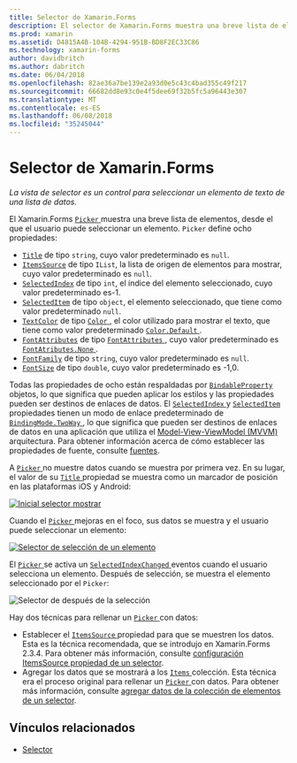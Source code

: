 ```yaml
---
title: Selector de Xamarin.Forms
description: El selector de Xamarin.Forms muestra una breve lista de elementos, desde el que el usuario puede seleccionar un elemento. En este artículo se explica cómo utilizar la clase de selector para seleccionar un elemento de texto de una lista de datos.
ms.prod: xamarin
ms.assetid: D4815A4B-104B-4294-951B-BD8F2EC33C86
ms.technology: xamarin-forms
author: davidbritch
ms.author: dabritch
ms.date: 06/04/2018
ms.openlocfilehash: 82ae36a7be139e2a93d0e5c43c4bad355c49f217
ms.sourcegitcommit: 66682dd8e93c0e4f5dee69f32b5fc5a96443e307
ms.translationtype: MT
ms.contentlocale: es-ES
ms.lasthandoff: 06/08/2018
ms.locfileid: "35245044"
---
```

# <a name="xamarinforms-picker"></a>Selector de Xamarin.Forms

_La vista de selector es un control para seleccionar un elemento de texto de una lista de datos._

El Xamarin.Forms [ `Picker` ](xref:Xamarin.Forms.Picker) muestra una breve lista de elementos, desde el que el usuario puede seleccionar un elemento. `Picker` define ocho propiedades:

- [`Title`](xref:Xamarin.Forms.Picker.Title) de tipo `string`, cuyo valor predeterminado es `null`.
- [`ItemsSource`](xref:Xamarin.Forms.Picker.ItemsSource) de tipo `IList`, la lista de origen de elementos para mostrar, cuyo valor predeterminado es `null`.
- [`SelectedIndex`](xref:Xamarin.Forms.Picker.SelectedIndex) de tipo `int`, el índice del elemento seleccionado, cuyo valor predeterminado es-1.
- [`SelectedItem`](xref:Xamarin.Forms.Picker.SelectedItem) de tipo `object`, el elemento seleccionado, que tiene como valor predeterminado `null`.
- [`TextColor`](xref:Xamarin.Forms.Picker.TextColor) de tipo [ `Color` ](xref:Xamarin.Forms.Color), el color utilizado para mostrar el texto, que tiene como valor predeterminado [ `Color.Default` ](https://developer.xamarin.com/api/property/Xamarin.Forms.Color.Default/).
- [`FontAttributes`](xref:Xamarin.Forms.Picker.FontAttributes) de tipo [ `FontAttributes` ](xref:Xamarin.Forms.FontAttributes), cuyo valor predeterminado es [ `FontAtributes.None` ](xref:Xamarin.Forms.FontAttributes.None).
- [`FontFamily`](xref:Xamarin.Forms.Picker.FontFamily) de tipo `string`, cuyo valor predeterminado es `null`.
- [`FontSize`](xref:Xamarin.Forms.Picker.FontSize) de tipo `double`, cuyo valor predeterminado es -1,0.

Todas las propiedades de ocho están respaldadas por [ `BindableProperty` ](xref:Xamarin.Forms.BindableProperty) objetos, lo que significa que pueden aplicar los estilos y las propiedades pueden ser destinos de enlaces de datos. El [ `SelectedIndex` ](xref:Xamarin.Forms.Picker.SelectedIndex) y [ `SelectedItem` ](xref:Xamarin.Forms.Picker.SelectedItem) propiedades tienen un modo de enlace predeterminado de [ `BindingMode.TwoWay` ](xref:Xamarin.Forms.BindingMode.TwoWay), lo que significa que pueden ser destinos de enlaces de datos en una aplicación que utiliza el [Model-View-ViewModel (MVVM)](~/xamarin-forms/enterprise-application-patterns/mvvm.md) arquitectura. Para obtener información acerca de cómo establecer las propiedades de fuente, consulte [fuentes](~/xamarin-forms/user-interface/text/fonts.md).

A [ `Picker` ](https://developer.xamarin.com/api/type/Xamarin.Forms.Picker/) no muestre datos cuando se muestra por primera vez. En su lugar, el valor de su [ `Title` ](https://developer.xamarin.com/api/property/Xamarin.Forms.Picker.Title/) propiedad se muestra como un marcador de posición en las plataformas iOS y Android:

[![](images/picker-initial.png "Inicial selector mostrar")](images/picker-initial-large.png#lightbox "inicial de la presentación de selector")

Cuando el [ `Picker` ](https://developer.xamarin.com/api/type/Xamarin.Forms.Picker/) mejoras en el foco, sus datos se muestra y el usuario puede seleccionar un elemento:

[![](images/picker-selection.png "Selector de selección de un elemento")](images/picker-selection-large.png#lightbox "selector de selección de un elemento")

El [ `Picker` ](xref:Xamarin.Forms.Picker) se activa un [ `SelectedIndexChanged` ](xref:Xamarin.Forms.Picker.SelectedIndexChanged) eventos cuando el usuario selecciona un elemento. Después de selección, se muestra el elemento seleccionado por el `Picker`:

![](images/picker-after-selection.png "Selector de después de la selección")

Hay dos técnicas para rellenar un [ `Picker` ](https://developer.xamarin.com/api/type/Xamarin.Forms.Picker/) con datos:

- Establecer el [ `ItemsSource` ](https://developer.xamarin.com/api/property/Xamarin.Forms.Picker.ItemsSource/) propiedad para que se muestren los datos. Esta es la técnica recomendada, que se introdujo en Xamarin.Forms 2.3.4. Para obtener más información, consulte [configuración ItemsSource propiedad de un selector](populating-itemssource.md).
- Agregar los datos que se mostrará a los [ `Items` ](https://developer.xamarin.com/api/property/Xamarin.Forms.Picker.Items/) colección. Esta técnica era el proceso original para rellenar un [ `Picker` ](https://developer.xamarin.com/api/type/Xamarin.Forms.Picker/) con datos. Para obtener más información, consulte [agregar datos de la colección de elementos de un selector](populating-items.md).

## <a name="related-links"></a>Vínculos relacionados

- [Selector](https://developer.xamarin.com/api/type/Xamarin.Forms.Picker/)
